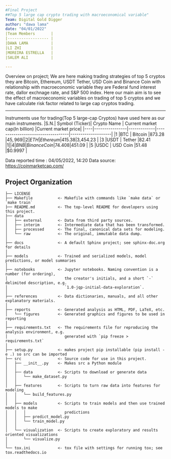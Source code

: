 ```yaml
---
#Final Project 
##Top 5 large cap crypto trading with macroeconomical variable"
Team: Digital Gold Digger
author: "dawa lama"
date: "04/01/2022"
|Team Members       |
|------------------ |
|DAWA LAMA          |
|LI ZHI             |
|MOREIRA ESTRELLA   |
|SALEM ALI          |

---
```

Overview on project; 
We are here making trading strategies of top 5 cryptos they are Bitcoin, Ethereum, USDT Tether, USD Coin and Binance Coin with relationship with macroeconomic variable they are Federal fund interest rate, dallor exchnage rate, and S&P 500 index. Here our main aim is to see the effect of macroeconomic variables on trading of top 5 cryptos and we have calculate risk factor related to large cap cryptos trading.

----

Instruments use for trading(Top 5 large-cap Cryptos) have used here as our main instruments.
|S.N.| Symbol (Ticker)|	Crypto Name |	Current market cap(In billion)	|Current market price|
|----|----------------|-------------|-----------------------------------|--------------------|
|1	 |BTC             |	Bitcoin	    |873.28	                            |$45,969             |
|2	 |ETH	          | Ethereum	|415.38	                            |$3,454.23           |
|3	 |USDT	          | Tether	    |82.41	                            |$1                  |
|4	 |BNB	          | Binance Coin|	74.408                          |$451.09             |
|5	 |USDC	          | USD Coin	|51.48	                            |$0.9997             |

Data reported time : 04/05/2022, 14:20
Data source: https://coinmarketcap.com/

Project Organization
------------

    ├── LICENSE
    ├── Makefile           <- Makefile with commands like `make data` or `make train`
    ├── README.md          <- The top-level README for developers using this project.
    ├── data
    │   ├── external       <- Data from third party sources.
    │   ├── interim        <- Intermediate data that has been transformed.
    │   ├── processed      <- The final, canonical data sets for modeling.
    │   └── raw            <- The original, immutable data dump.
    │
    ├── docs               <- A default Sphinx project; see sphinx-doc.org for details
    │
    ├── models             <- Trained and serialized models, model predictions, or model summaries
    │
    ├── notebooks          <- Jupyter notebooks. Naming convention is a number (for ordering),
    │                         the creator's initials, and a short `-` delimited description, e.g.
    │                         `1.0-jqp-initial-data-exploration`.
    │
    ├── references         <- Data dictionaries, manuals, and all other explanatory materials.
    │
    ├── reports            <- Generated analysis as HTML, PDF, LaTeX, etc.
    │   └── figures        <- Generated graphics and figures to be used in reporting
    │
    ├── requirements.txt   <- The requirements file for reproducing the analysis environment, e.g.
    │                         generated with `pip freeze > requirements.txt`
    │
    ├── setup.py           <- makes project pip installable (pip install -e .) so src can be imported
    ├── src                <- Source code for use in this project.
    │   ├── __init__.py    <- Makes src a Python module
    │   │
    │   ├── data           <- Scripts to download or generate data
    │   │   └── make_dataset.py
    │   │
    │   ├── features       <- Scripts to turn raw data into features for modeling
    │   │   └── build_features.py
    │   │
    │   ├── models         <- Scripts to train models and then use trained models to make
    │   │   │                 predictions
    │   │   ├── predict_model.py
    │   │   └── train_model.py
    │   │
    │   └── visualization  <- Scripts to create exploratory and results oriented visualizations
    │       └── visualize.py
    │
    └── tox.ini            <- tox file with settings for running tox; see tox.readthedocs.io
